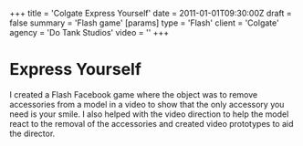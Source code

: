 +++
title = 'Colgate Express Yourself'
date = 2011-01-01T09:30:00Z
draft = false
summary = 'Flash game'
[params]
  type = 'Flash'
  client = 'Colgate'
  agency = 'Do Tank Studios'
  video = ''
+++

# Express Yourself

I created a Flash Facebook game where the object was to remove accessories from a model in a video to show that the
only accessory you need is your smile. I also helped with the video direction to help the model react to the removal
of the accessories and created video prototypes to aid the director.
